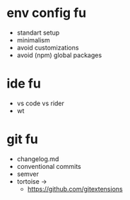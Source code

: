 # env config fu
* standart setup
* minimalism
* avoid customizations
* avoid (npm) global packages

# ide fu
* vs code vs rider
* wt

# git fu
* changelog.md
* conventional commits
* semver
* tortoise ->
  * https://github.com/gitextensions 
